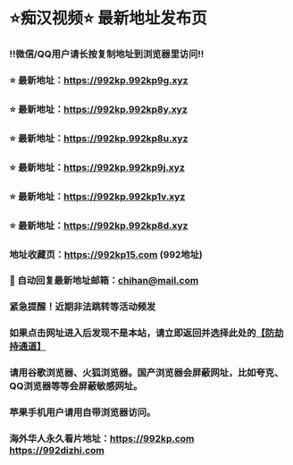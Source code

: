 # ⭐️痴汉视频⭐️ 最新地址发布页

### ‼️微信/QQ用户请长按复制地址到浏览器里访问‼️

### ⭐️ 最新地址：https://992kp.992kp9g.xyz

### ⭐️ 最新地址：https://992kp.992kp8y.xyz

### ⭐️ 最新地址：https://992kp.992kp8u.xyz

### ⭐️ 最新地址：https://992kp.992kp9j.xyz

### ⭐️ 最新地址：https://992kp.992kp1v.xyz

### ⭐️ 最新地址：https://992kp.992kp8d.xyz



### 地址收藏页：https://992kp15.com (992地址)
### 📧 自动回复最新地址邮箱：chihan@mail.com
### 紧急提醒！近期非法跳转等活动频发
### 如果点击网址进入后发现不是本站，请立即返回并选择此处的[【防劫持通道】](https://23.224.130.222:7583)
### 请用谷歌浏览器、火狐浏览器。国产浏览器会屏蔽网址，比如夸克、QQ浏览器等等会屏蔽敏感网址。
### 苹果手机用户请用自带浏览器访问。
### 海外华人永久看片地址：https://992kp.com  https://992dizhi.com
